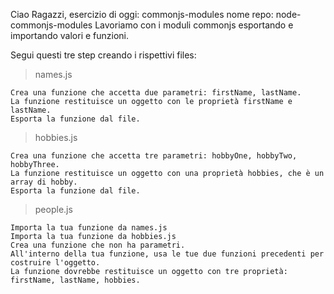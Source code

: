 Ciao Ragazzi,
esercizio di oggi: commonjs-modules
nome repo: node-commonjs-modules
Lavoriamo con i moduli commonjs esportando e importando valori e funzioni.

Segui questi tre step creando i rispettivi files:

> names.js

    Crea una funzione che accetta due parametri: firstName, lastName.
    La funzione restituisce un oggetto con le proprietà firstName e lastName.
    Esporta la funzione dal file.

> hobbies.js

    Crea una funzione che accetta tre parametri: hobbyOne, hobbyTwo, hobbyThree.
    La funzione restituisce un oggetto con una proprietà hobbies, che è un array di hobby.
    Esporta la funzione dal file.

> people.js

    Importa la tua funzione da names.js
    Importa la tua funzione da hobbies.js
    Crea una funzione che non ha parametri.
    All'interno della tua funzione, usa le tue due funzioni precedenti per costruire l'oggetto.
    La funzione dovrebbe restituisce un oggetto con tre proprietà: firstName, lastName, hobbies.
